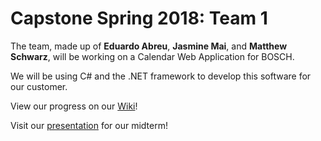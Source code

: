 # Capstone Spring 2018: Team 1

The team, made up of **Eduardo Abreu**, **Jasmine Mai**, and **Matthew Schwarz**, will be working on a Calendar Web Application for BOSCH.

We will be using C# and the .NET framework to develop this software for our customer. 

View our progress on our [Wiki](https://github.com/Anderson-Lab/capstone-spring-2018-team-1/wiki)!

Visit our [presentation](https://docs.google.com/presentation/d/1u6_qM8V2CD3cjaSaJuF1cAwn1LtD1J0rl5fy6APreFI/edit?usp=sharing) for our midterm!
